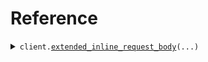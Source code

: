 # Reference
<details><summary><code>client.<a href="src/seed/client.py">extended_inline_request_body</a>(...)</code></summary>
<dl>
<dd>

#### 🔌 Usage

<dl>
<dd>

<dl>
<dd>

```python
from seed import SeedExtends
client = SeedExtends(base_url="https://yourhost.com/path/to/api", )
client.extended_inline_request_body(unique='unique', )

```
</dd>
</dl>
</dd>
</dl>

#### ⚙️ Parameters

<dl>
<dd>

<dl>
<dd>

**unique:** `str` 
    
</dd>
</dl>

<dl>
<dd>

**name:** `str` 
    
</dd>
</dl>

<dl>
<dd>

**docs:** `str` 
    
</dd>
</dl>

<dl>
<dd>

**request_options:** `typing.Optional[RequestOptions]` — Request-specific configuration.
    
</dd>
</dl>
</dd>
</dl>


</dd>
</dl>
</details>

